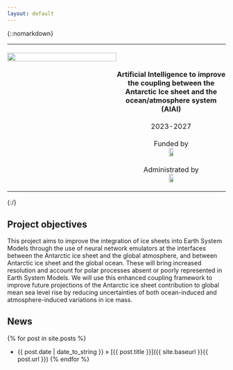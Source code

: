 ```yaml
---
layout: default
---
```


{::nomarkdown}
<TABLE WIDTH=100%>
  <TR VALIGN=TOP>
    <TD WIDTH=50% STYLE="border-top: none; border-bottom: none; border-left: none; border-right: none; padding: 0.1cm 0cm"><P><img src="{{site.baseurl}}/img/logo_AIAI_final_text.jpg" width="100%" height="100%" style="float: none;" /></P></TD>
    <TD WIDTH=50% STYLE="border-top: none; border-bottom: none; border-left: none; border-right: none; padding: 0.1cm 0cm">
      <P style="text-align: center;"><b> <br> <br>Artificial Intelligence to improve the coupling between the Antarctic Ice sheet and the ocean/atmosphere system (AIAI)</b><br> <br>2023-2027 <br> <br>Funded by<br> <img src="{{site.baseurl}}/img/ANR-logo-2021-sigle.jpg" width="20%" height="20%" /> <br> <br>Administrated by <br> <img src="{{site.baseurl}}/img/CNRS_logo.jpg" width="20%" height="20%" />  </P>
    </TD>
  </TR>
</TABLE>
{:/}

## Project objectives
This project aims to improve the integration of ice sheets into Earth System Models through the use of neural network emulators at the interfaces between the Antarctic ice sheet and the global atmosphere, and between Antarctic ice sheet and the global ocean. These will bring increased resolution and account for polar processes absent or poorly represented in Earth System Models. We will use this enhanced coupling framework to improve future projections of the Antarctic ice sheet contribution to global mean sea level rise by reducing uncertainties of both ocean-induced and atmosphere-induced variations in ice mass.

## News
{% for post in site.posts %}
   - {{ post.date | date_to_string }} » [{{ post.title }}]({{ site.baseurl }}{{ post.url }})
{% endfor %}
